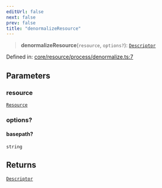 ```yaml
---
editUrl: false
next: false
prev: false
title: "denormalizeResource"
---
```


> **denormalizeResource**(`resource`, `options?`): [`Descriptor`](/reference/_dpkit/core/descriptor/)

Defined in: [core/resource/process/denormalize.ts:7](https://github.com/datisthq/dpkit/blob/5891634de8175d14853313e208ffbae144fd78eb/core/resource/process/denormalize.ts#L7)

## Parameters

### resource

[`Resource`](/reference/_dpkit/core/resource/)

### options?

#### basepath?

`string`

## Returns

[`Descriptor`](/reference/_dpkit/core/descriptor/)
